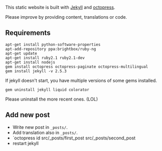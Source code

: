 This static website is built with [Jekyll](https://github.com/jekyll/jekyll)
 and [octopress](https://github.com/octopress/).

Please improve by providing content, translations or code.

## Requirements
```
apt-get install python-software-properties
apt-add-repository ppa:brightbox/ruby-ng
apt-get update
apt-get install ruby2.1 ruby2.1-dev
apt-get install nodejs
gem install octopress octopress-paginate octopress-multilingual
gem install jekyll -v 2.5.3
```

If jekyll doesn't start, you have multiple versions of some gems installed.
```
gem uninstall jekyll liquid colorator
```
Please uninstall the more recent ones. (LOL)

## Add new post
 * Write new post in `_posts/`.
 * Add translation also in `_posts/`.
 * `octopress id src/_posts/first_post src/_posts/second_post
 * restart jekyll
